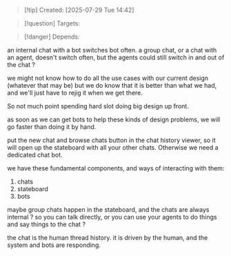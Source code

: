 
>[!tip] Created: [2025-07-29 Tue 14:42]

>[!question] Targets: 

>[!danger] Depends: 

an internal chat with a bot switches bot often.
a group chat, or a chat with an agent, doesn't switch often, but the agents could still switch in and out of the chat ?

we might not know how to do all the use cases with our current design (whatever that may be) but we do know that it is better than what we had, and we'll just have to rejig it when we get there.

So not much point spending hard slot doing big design up front.

as soon as we can get bots to help these kinds of design problems, we will go faster than doing it by hand.

put the new chat and browse chats button in the chat history viewer, so it will open up the stateboard with all your other chats.  Otherwise we need a dedicated chat bot.

we have these fundamental components, and ways of interacting with them:
1. chats
2. stateboard
3. bots

maybe group chats happen in the stateboard, and the chats are always internal ?  so you can talk directly, or you can use your agents to do things and say things to the chat ?

the chat is the human thread history.  it is driven by the human, and the system and bots are responding.